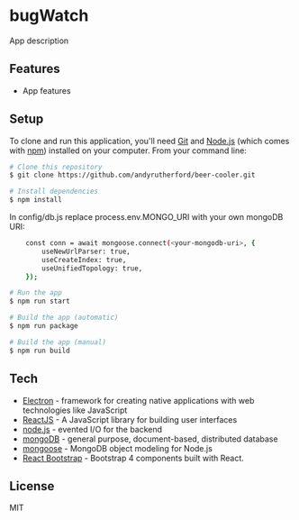 # bugWatch

App description

## Features

- App features

## Setup

To clone and run this application, you'll need [Git](https://git-scm.com/) and [Node.js](https://nodejs.org/) (which comes with [npm](https://www.npmjs.com/)) installed on your computer. From your command line:

```sh
# Clone this repository
$ git clone https://github.com/andyrutherford/beer-cooler.git

# Install dependencies
$ npm install
```

In config/db.js replace process.env.MONGO_URI with your own mongoDB URI:

```sh
    const conn = await mongoose.connect(<your-mongodb-uri>, {
        useNewUrlParser: true,
        useCreateIndex: true,
        useUnifiedTopology: true,
    });
```

```sh
# Run the app
$ npm run start

# Build the app (automatic)
$ npm run package

# Build the app (manual)
$ npm run build
```

## Tech

- [Electron](https://www.electronjs.org/) - framework for creating native applications with web technologies like JavaScript
- [ReactJS](https://reactjs.org/) - A JavaScript library for building user interfaces
- [node.js](http://nodejs.org) - evented I/O for the backend
- [mongoDB](https://www.mongodb.com/) - general purpose, document-based, distributed database
- [mongoose](https://mongoosejs.com/) - MongoDB object modeling for Node.js
- [React Bootstrap](https://react-bootstrap.github.io/) - Bootstrap 4 components built with React.

## License

MIT
